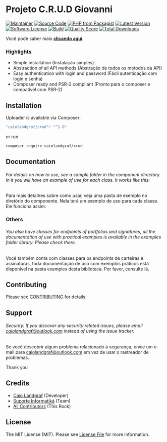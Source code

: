 # Projeto C.R.U.D Giovanni

[![Maintainer](http://img.shields.io/badge/maintainer-@caiolandgraf-blue.svg?style=flat-square)](https://twitter.com/Caio_Landgraf)
[![Source Code](http://img.shields.io/badge/source-caiolandgraf/crud-blue.svg?style=flat-square)](https://github.com/caiolandgraf/crud-Sis)
[![PHP from Packagist](https://img.shields.io/packagist/php-v/caiolandgraf/crud.svg?style=flat-square)](https://packagist.org/packages/caiolandgraf/crud-Sis)
[![Latest Version](https://img.shields.io/github/release/caiolandgraf/crud.svg?style=flat-square)](https://github.com/caiolandgraf/crud-Sis/releases)
[![Software License](https://img.shields.io/badge/license-MIT-brightgreen.svg?style=flat-square)](LICENSE)
[![Build](https://img.shields.io/scrutinizer/build/g/caiolandgraf/crud.svg?style=flat-square)](https://scrutinizer-ci.com/g/caiolandgraf/crud-Sis)
[![Quality Score](https://img.shields.io/scrutinizer/g/caiolandgraf/crud.svg?style=flat-square)](https://scrutinizer-ci.com/g/caiolandgraf/crud-Sis)
[![Total Downloads](https://img.shields.io/packagist/dt/caiolandgraf/crud.svg?style=flat-square)](https://packagist.org/packages/caiolandgraf/crud-Sis)

Você pode saber mais **[clicando aqui](http://suporteinformatika.com.br)**.

### Highlights

- Simple installation (Instalação simples)
- Abstraction of all API methods (Abstração de todos os métodos da API)
- Easy authentication with login and password (Fácil autenticação com login e senha)
- Composer ready and PSR-2 compliant (Pronto para o composer e compatível com PSR-2)

## Installation

Uploader is available via Composer:

```bash
"caiolandgraf/crud": "^1.0"
```

or run

```bash
composer require caiolandgraf/crud
```

## Documentation

###### For details on how to use, see a sample folder in the component directory. In it you will have an example of use for each class. It works like this:

Para mais detalhes sobre como usar, veja uma pasta de exemplo no diretório do componente. Nela terá um exemplo de uso para cada classe. Ele funciona assim:


### Others

###### You also have classes for endpoints of portfolios and signatures, all the documentation of use with practical examples is available in the examples folder library. Please check there.

Você também conta com classes para os endpoints de carteiras e assinaturas, toda documentação de uso com exemplos práticos está disponível na pasta examples desta biblioteca. Por favor, consulte lá.

## Contributing

Please see [CONTRIBUTING](https://github.com/caiolandgraf/uploader/blob/master/CONTRIBUTING.md) for details.

## Support

###### Security: If you discover any security related issues, please email caiolandgraf@outlook.com instead of using the issue tracker.

Se você descobrir algum problema relacionado à segurança, envie um e-mail para caiolandgraf@outlook.com em vez de usar o rastreador de problemas.

Thank you

## Credits

- [Caio Landgraf](https://github.com/caiolandgraf) (Developer)
- [Suporte Informatiká](https://github.com/caiolandgraf) (Team)
- [All Contributors](https://github.com/caiolandgraf/crud/contributors) (This Rock)

## License

The MIT License (MIT). Please see [License File](https://github.com/caiolandgraf/crud/blob/master/LICENSE) for more information.
